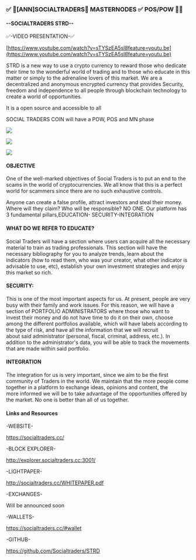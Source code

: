 ### ✅ 🌟[ANN]SOCIALTRADERS🌟 MASTERNODES ✅ POS/POW 🌟✅ 


#### --SOCIALTRADERS STRD--



✅-VIDEO PRESENTATION-✅

[https://www.youtube.com/watch?v=sTYSzEA5sl8feature=youtu.be](https://www.youtube.com/watch?v=sTYSzEA5sl8feature=youtu.be)


STRD is a new way to use a crypto currency to reward those who dedicate their time to the wonderful world of trading and to those who educate in this matter or simply to the adrenaline lovers of this market. We are a decentralized and anonymous encrypted currency that provides Security, freedom and independence to all people through blockchain technology to create a world of opportunities.  
                                                                                    
                                 

It is a open source and accessible to all

SOCIAL TRADERS COIN will have a POW, POS and MN phase


![](https://ip.bitcointalk.org/?u=https%3A%2F%2Fi.imgur.com%2FgFwgQnr.png&t=592&c=Ur-ko1uwIxYSNA)

![](https://ip.bitcointalk.org/?u=https%3A%2F%2Fi.imgur.com%2FwflzNHc.png&t=592&c=09BUmzPi03mJqQ)

![](https://ip.bitcointalk.org/?u=https%3A%2F%2Fi.imgur.com%2FWXzGj9z.png&t=592&c=LNWCS-Jq2FG4_Q)


#### OBJECTIVE

One of the well-marked objectives of Social Traders is to put an end to the scams in the world of cryptocurrencies. We all know that this is a perfect world for scammers since there are no such exhaustive controls. 

Anyone can create a false profile, attract investors and steal their money. Where will they claim? Who will be responsible? NO ONE. 
Our platform has 3 fundamental pillars,EDUCATION- SECURITY-INTEGRATION

####  WHAT DO WE REFER TO EDUCATE?
Social Traders will have a section where users can acquire all the necessary material to train as trading professionals. This section will have the necessary bibliography for you to analyze trends, learn about the    
indicators (how to read them, who was your creator, what other indicator is advisable to use, etc), establish your own investment strategies and enjoy this market so rich.


#### SECURITY:
This is one of the most important aspects for us. At present, people are very busy with their family and work issues. For this reason, we will have a section of PORTFOLIO ADMINISTRATORS where those who want to        
invest their money and do not have time to do it on their own, choose among the different portfolios available, which will have labels according to the type of risk, and have all the information that we will recruit    
about said administrator (personal, fiscal, criminal, address, etc.). In addition to the administrator's data, you will be able to track the movements that are made within said portfolio.


#### INTEGRATION
The integration for us is very important, since we aim to be the first community of Traders in the world. We maintain that the more people come together in a platform to exchange ideas, opinions and content, the   
more informed we will be to take advantage of the opportunities offered by the market. No one is better than all of us together.

#### Links and Resources

-WEBSITE-

https://socialtraders.cc/


                                                                                                                             

-BLOCK EXPLORER-
                                                                                                                            
 http://explorer.socialtraders.cc:3001/




-LIGHTPAPER- 
                                                                                                                                            
http://socialtraders.cc/WHITEPAPER.pdf




-EXCHANGES-

Will be announced soon




-WALLETS-

https://socialtraders.cc/#wallet




-GITHUB-
                                                                                                                                                     
https://github.com/Socialtraders/STRD